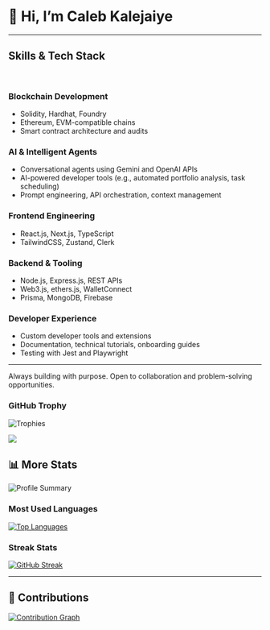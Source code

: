 # 👋 Hi, I’m Caleb Kalejaiye
---

## Skills & Tech Stack

&nbsp;

### Blockchain Development
- Solidity, Hardhat, Foundry
- Ethereum, EVM-compatible chains
- Smart contract architecture and audits

### AI & Intelligent Agents
- Conversational agents using Gemini and OpenAI APIs
- AI-powered developer tools (e.g., automated portfolio analysis, task scheduling)
- Prompt engineering, API orchestration, context management

### Frontend Engineering
- React.js, Next.js, TypeScript
- TailwindCSS, Zustand, Clerk

### Backend & Tooling
- Node.js, Express.js, REST APIs
- Web3.js, ethers.js, WalletConnect
- Prisma, MongoDB, Firebase

### Developer Experience
- Custom developer tools and extensions
- Documentation, technical tutorials, onboarding guides
- Testing with Jest and Playwright

---

Always building with purpose. Open to collaboration and problem-solving opportunities.


 ### GitHub Trophy
   ![Trophies](https://github-profile-trophy.vercel.app/?username=heyrapto&theme=nord_dark)

![](https://komarev.com/ghpvc/?username=Elishaokon13&color=green) <br />

## 📊 More Stats
   ![Profile Summary](https://github-profile-summary-cards.vercel.app/api/cards/profile-details?username=heyrapto&theme=default)

### Most Used Languages
[![Top Languages](https://github-readme-stats.vercel.app/api/top-langs/?username=heyrapto&langs_count=5&theme=tokyonight&layout=compact)](https://github.com/heyrapto)

### Streak Stats
[![GitHub Streak](https://github-readme-streak-stats.herokuapp.com?user=heyrapto)](https://git.io/streak-stats)

---

## 📜 Contributions
[![Contribution Graph](https://github-readme-activity-graph.vercel.app/graph?username=heyrapto&theme=dracula)](https://github.com/heyrapto)
